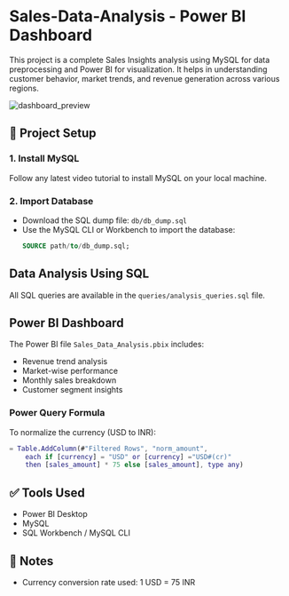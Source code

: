 # Sales-Data-Analysis - Power BI Dashboard

This project is a complete Sales Insights analysis using MySQL for data preprocessing and Power BI for visualization. It helps in understanding customer behavior, market trends, and revenue generation across various regions.

![dashboard_preview](https://github.com/user-attachments/assets/605a168e-a4d0-40c2-97cf-d3945dacb473)

## 🔧 Project Setup

### 1. Install MySQL
Follow any latest video tutorial to install MySQL on your local machine.

### 2. Import Database
- Download the SQL dump file: `db/db_dump.sql`
- Use the MySQL CLI or Workbench to import the database:
  ```sql
  SOURCE path/to/db_dump.sql;

## Data Analysis Using SQL

All SQL queries are available in the `queries/analysis_queries.sql` file.

## Power BI Dashboard

The Power BI file `Sales_Data_Analysis.pbix` includes:
- Revenue trend analysis
- Market-wise performance
- Monthly sales breakdown
- Customer segment insights

### Power Query Formula
To normalize the currency (USD to INR):

```m
= Table.AddColumn(#"Filtered Rows", "norm_amount",
    each if [currency] = "USD" or [currency] ="USD#(cr)"
    then [sales_amount] * 75 else [sales_amount], type any)
```

## ✅ Tools Used
- Power BI Desktop
- MySQL
- SQL Workbench / MySQL CLI

## 📌 Notes
- Currency conversion rate used: 1 USD = 75 INR

